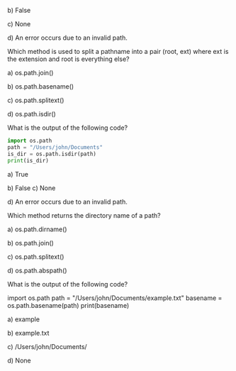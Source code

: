 b) False

c) None

d) An error occurs due to an invalid path.

Which method is used to split a pathname into a pair (root, ext) where ext is the extension and root is everything else?

a) os.path.join()

b) os.path.basename()

c) os.path.splitext()

d) os.path.isdir()

What is the output of the following code?

```python
import os.path
path = "/Users/john/Documents"
is_dir = os.path.isdir(path)
print(is_dir)
```

a) True

b) False
c) None

d) An error occurs due to an invalid path.

Which method returns the directory name of a path?

a) os.path.dirname()

b) os.path.join()

c) os.path.splitext()

d) os.path.abspath()

What is the output of the following code?

import os.path
path = "/Users/john/Documents/example.txt"
basename = os.path.basename(path)
print(basename)

a) example

b) example.txt

c) /Users/john/Documents/

d) None
